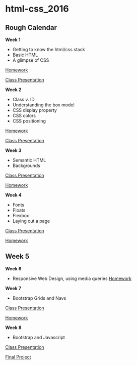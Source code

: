 # html-css_2016

## Rough Calendar
**Week 1**
- Getting to know the html/css stack
- Basic HTML
- A glimpse of CSS

[Homework](https://github.com/awdriggs-html-css/spring16/blob/master/week1/hw.md)

[Class Presentation](https://docs.google.com/presentation/d/1kMzZlsrgdeMjtAOK6AVs8Q8V0rqQg_akyTaFgHoNiEo/edit?usp=sharing)

**Week 2**
- Class v. ID
- Understanding the box model
- CSS display property
- CSS colors
- CSS positioning

[Homework](https://github.com/awdriggs-html-css/spring16/blob/master/week2/README.md)

[Class Presentation](https://docs.google.com/presentation/d/15qZMwHLy1dfYVitkMSCTMsukW7i6WowRBG5wQ6vbj-E/edit?usp=sharing)

**Week 3**
- Semantic HTML
- Backgrounds

[Class Presentation](https://docs.google.com/presentation/d/1xwsygpjQQnw5ogkAuBvx606Q_BR1pvhojgYzwth7J1o/edit?usp=sharing)

[Homework](https://classroom.github.com/assignment-invitations/76c85c2d667f86bfcbe5d6e333a231df)

**Week 4**
- Fonts
- Floats
- Flexbox 
- Laying out a page

[Class Presentation](https://docs.google.com/presentation/d/1tR2OhVUOsHWegzisEGct9GbngXTMuPVfoKcT6M7f_ls/edit?usp=sharing)

[Homework](https://github.com/awdriggs-html-css/HTML-CSS-spring16/blob/master/week4/README.md)

**Week 5**
- 

**Week 6**
- Responsive Web Design, using media queries
[Homework](https://classroom.github.com/assignment-invitations/e06999b6ddebd06de27d1b57b004b19b)

**Week 7**
- Bootstrap Grids and Navs

[Class Presentation](https://docs.google.com/presentation/d/1DH5zcJETE6SAHTFZy3i2ijUByUlSLcNvB-JMuX6tWvg/edit?usp=sharing)

[Homework](https://classroom.github.com/assignment-invitations/50017d425b192b1dc649c87bbf036cfc)

**Week 8**
- Bootstrap and Javascript

[Class Presentation](https://docs.google.com/presentation/d/1aFADuuhisLPruSSbSXng5ZXXM-40GcQZqxaRnZVtUAE/edit?usp=sharing)

[Final Project](https://docs.google.com/document/d/1MgZWZN_cGM-yuDLLBkO9FDQZDG0kZpxv13kk12RDkyI/edit?usp=sharing)